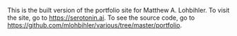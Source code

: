 This is the built version of the portfolio site for Matthew A. Lohbihler. To visit the site, go to <https://serotonin.ai>. To see the source code, go to <https://github.com/mlohbihler/various/tree/master/portfolio>.